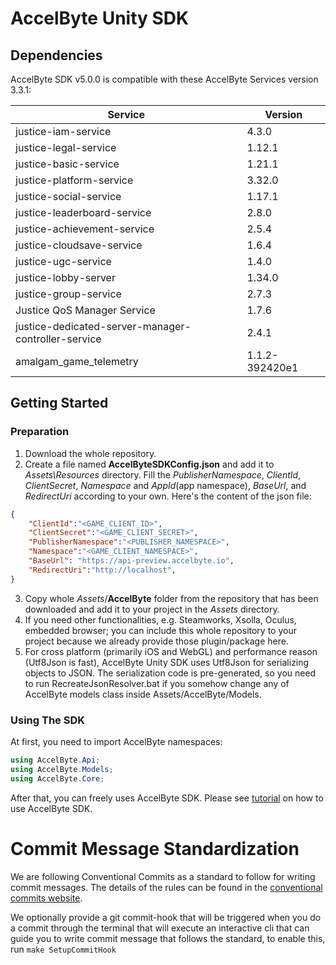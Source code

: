 # AccelByte Unity SDK

## Dependencies

AccelByte SDK v5.0.0 is compatible with these AccelByte Services version 3.3.1:

| Service                                             | Version        |
|-----------------------------------------------------|----------------|
| justice-iam-service                                 | 4.3.0          |
| justice-legal-service                               | 1.12.1         |
| justice-basic-service                               | 1.21.1         |
| justice-platform-service                            | 3.32.0         |
| justice-social-service                              | 1.17.1         |
| justice-leaderboard-service                         | 2.8.0          |
| justice-achievement-service                         | 2.5.4          |
| justice-cloudsave-service                           | 1.6.4          |
| justice-ugc-service                                 | 1.4.0          |
| justice-lobby-server                                | 1.34.0         |
| justice-group-service                               | 2.7.3          |
| Justice QoS Manager Service                         | 1.7.6          |
| justice-dedicated-server-manager-controller-service | 2.4.1          |
| amalgam_game_telemetry                              | 1.1.2-392420e1 |          

## Getting Started

### Preparation

1. Download the whole repository.
2. Create a file named **AccelByteSDKConfig.json** and add it to *Assets\Resources* directory. Fill the _PublisherNamespace_, _ClientId_, _ClientSecret_, _Namespace_ and _AppId_(app namespace), _BaseUrl_, and _RedirectUri_ according to your own. Here's the content of the json file:

```json
{
    "ClientId":"<GAME_CLIENT_ID>",
    "ClientSecret":"<GAME_CLIENT_SECRET>",
    "PublisherNamespace":"<PUBLISHER_NAMESPACE>",
    "Namespace":"<GAME_CLIENT_NAMESPACE>",
    "BaseUrl": "https://api-preview.accelbyte.io",
    "RedirectUri":"http://localhost",
}
```

3. Copy whole *Assets*/**AccelByte** folder from the repository that has been downloaded and add it to your project in the *Assets* directory.
4. If you need other functionalities, e.g. Steamworks, Xsolla, Oculus, embedded browser; you can include this whole repository to your project because we already provide those plugin/package here.
5. For cross platform (primarily iOS and WebGL) and performance reason (Utf8Json is fast), AccelByte Unity SDK uses Utf8Json for serializing objects to JSON. The serialization code is pre-generated, so you need to run RecreateJsonResolver.bat if you somehow change any of AccelByte models class inside Assets/AccelByte/Models.

### Using The SDK

At first, you need to import AccelByte namespaces:

```csharp
using AccelByte.Api;
using AccelByte.Models;
using AccelByte.Core;
```

After that, you can freely uses AccelByte SDK. Please see [tutorial](docs/tutorial.md) on how to use AccelByte SDK.

# Commit Message Standardization
We are following Conventional Commits as a standard to follow for writing commit messages. The details of the rules can be found in the [conventional commits website](https://www.conventionalcommits.org/en/v1.0.0/). 

We optionally provide a git commit-hook that will be triggered when you do a commit through the terminal that will execute an interactive cli that can guide you to write commit message that follows the standard, to enable this, run `make SetupCommitHook`